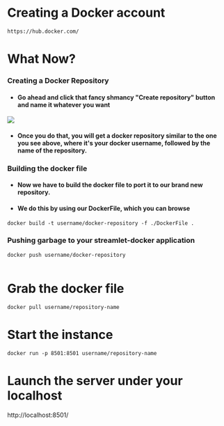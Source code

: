 # Creating a Docker account
```https://hub.docker.com/```

# What Now?

### Creating a Docker Repository
- #### Go ahead and click that fancy shmancy "Create repository" button and name it whatever you want
![](./images/create_repo.png)

- #### Once you do that, you will get a docker repository similar to the one you see above, where it's your docker username, followed by the name of the repository.

### Building the docker file
- #### Now we have to build the docker file to port it to our brand new repository.
- #### We do this by using our DockerFile, which you can browse
```docker build -t username/docker-repository -f ./DockerFile .```

### Pushing garbage to your streamlet-docker application
```docker push username/docker-repository```
```

```

# Grab the docker file
```docker pull username/repository-name```

# Start the instance
```docker run -p 8501:8501 username/repository-name```

# Launch the server under your localhost
http://localhost:8501/